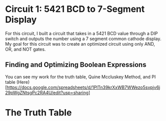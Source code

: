 # Circuit 1: 5421 BCD to 7-Segment Display
For this circuit, I built a circuit that takes in a 5421 BCD value through a DIP switch and outputs the number using a 7 segment common cathode display.
My goal for this circuit was to create an optimized circuit using only AND, OR, and NOT gates.

## Finding and Optimizing Boolean Expressions
You can see my work for the truth table, Quine Mccluskey Method, and PI table (Here)[https://docs.google.com/spreadsheets/d/1PlTn39krXxWB7WWezo5svpjv6j29pWgZNtsgPc2RA4U/edit?usp=sharing]
# The Truth Table

